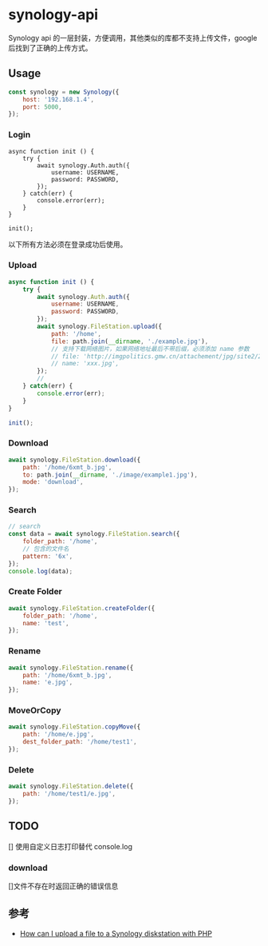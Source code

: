 # synology-api

Synology api 的一层封装，方便调用，其他类似的库都不支持上传文件，google 后找到了正确的上传方式。

## Usage

```js
const synology = new Synology({
    host: '192.168.1.4',
    port: 5000,
});
```

### Login

```
async function init () {
    try {
        await synology.Auth.auth({
            username: USERNAME,
            password: PASSWORD,
        });
    } catch(err) {
        console.error(err);
    }
}

init();
```

以下所有方法必须在登录成功后使用。

### Upload

```js
async function init () {
    try {
        await synology.Auth.auth({
            username: USERNAME,
            password: PASSWORD,
        });
        await synology.FileStation.upload({
            path: '/home',
            file: path.join(__dirname, './example.jpg'),
            // 支持下载网络图片，如果网络地址最后不带后缀，必须添加 name 参数
            // file: 'http://imgpolitics.gmw.cn/attachement/jpg/site2/20190428/f44d305ea48e1e2f58565d.jpg',
            // name: 'xxx.jpg',
        });
        //
    } catch(err) {
        console.error(err);
    }
}

init();
```

### Download

```js
await synology.FileStation.download({
    path: '/home/6xmt_b.jpg',
    to: path.join(__dirname, './image/example1.jpg'),
    mode: 'download',
});
```

### Search

```js
// search
const data = await synology.FileStation.search({
    folder_path: '/home',
    // 包含的文件名
    pattern: '6x',
});
console.log(data);
```

### Create Folder

```js
await synology.FileStation.createFolder({
    folder_path: '/home',
    name: 'test',
});
```

### Rename

```js
await synology.FileStation.rename({
    path: '/home/6xmt_b.jpg',
    name: 'e.jpg',
});
```

### MoveOrCopy

```js
await synology.FileStation.copyMove({
    path: '/home/e.jpg',
    dest_folder_path: '/home/test1',
});
```

### Delete

```js
await synology.FileStation.delete({
    path: '/home/test1/e.jpg',
});
```

## TODO
[] 使用自定义日志打印替代 console.log 

### download
[]文件不存在时返回正确的错误信息

## 参考

- [How can I upload a file to a Synology diskstation with PHP
](https://stackoverflow.com/questions/45137195/how-can-i-upload-a-file-to-a-synology-diskstation-with-php/48637467#48637467)